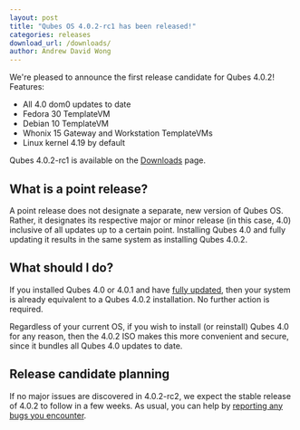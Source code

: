 ```yaml
---
layout: post
title: "Qubes OS 4.0.2-rc1 has been released!"
categories: releases
download_url: /downloads/
author: Andrew David Wong
---
```


We're pleased to announce the first release candidate for Qubes 4.0.2!
Features:

- All 4.0 dom0 updates to date
- Fedora 30 TemplateVM
- Debian 10 TemplateVM
- Whonix 15 Gateway and Workstation TemplateVMs
- Linux kernel 4.19 by default

Qubes 4.0.2-rc1 is available on the [Downloads] page.


What is a point release?
------------------------

A point release does not designate a separate, new version of Qubes OS.
Rather, it designates its respective major or minor release (in this
case, 4.0) inclusive of all updates up to a certain point. Installing
Qubes 4.0 and fully updating it results in the same system as installing
Qubes 4.0.2.


What should I do?
-----------------

If you installed Qubes 4.0 or 4.0.1 and have [fully updated], then
your system is already equivalent to a Qubes 4.0.2 installation. No
further action is required.

Regardless of your current OS, if you wish to install (or reinstall)
Qubes 4.0 for any reason, then the 4.0.2 ISO makes this more convenient
and secure, since it bundles all Qubes 4.0 updates to date.


Release candidate planning
--------------------------

If no major issues are discovered in 4.0.2-rc2, we expect the stable
release of 4.0.2 to follow in a few weeks. As usual, you can help by
[reporting any bugs you encounter][reporting-bugs].



[Downloads]: https://www.qubes-os.org/downloads/
[fully updated]: https://www.qubes-os.org/doc/updating-qubes-os/
[reporting-bugs]: https://www.qubes-os.org/doc/reporting-bugs/

